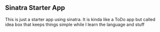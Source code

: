 ## Sinatra Starter App

This is just a starter app using sinatra. It is kinda like a ToDo app but called idea box that keeps things simple while I learn the language and stuff
